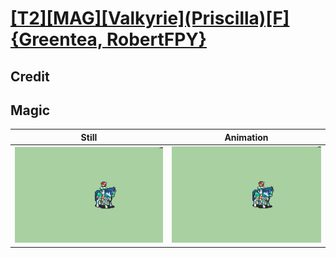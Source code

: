 # [\[T2\]\[MAG\]\[Valkyrie\]\(Priscilla\)\[F\]{Greentea, RobertFPY}](../)

## Credit


	
## Magic

| Still | Animation |
| :---: | :-------: |
| ![Magic still](./Magic_000.png) | ![Magic animation](./Magic.gif) |

